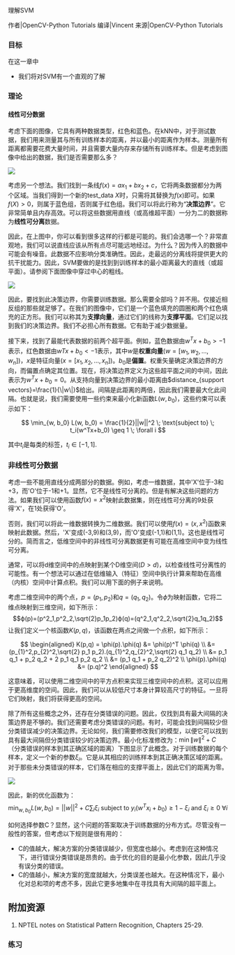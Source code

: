 理解SVM

作者|OpenCV-Python Tutorials
编译|Vincent
来源|OpenCV-Python Tutorials 

### 目标
在这一章中
- 我们将对SVM有一个直观的了解

### 理论
#### 线性可分数据
考虑下面的图像，它具有两种数据类型，红色和蓝色。在kNN中，对于测试数据，我们用来测量其与所有训练样本的距离，并以最小的距离作为样本。测量所有距离都需要花费大量时间，并且需要大量内存来存储所有训练样本。但是考虑到图像中给出的数据，我们是否需要那么多？

![](http://qiniu.aihubs.net/svm_basics1.png)

考虑另一个想法。我们找到一条线$f(x)=ax_1 + bx_2+c$，它将两条数据都分为两个区域。当我们得到一个新的test_data $X$时，只需将其替换为$f(x)$即可。如果$f(X)> 0$，则属于蓝色组，否则属于红色组。我们可以将此行称为“**决策边界**”。它非常简单且内存高效。可以将这些数据用直线（或高维超平面）一分为二的数据称为**线性可分离**数据。

因此，在上图中，你可以看到很多这样的行都是可能的。我们会选哪一个？非常直观地，我们可以说直线应该从所有点尽可能远地经过。为什么？因为传入的数据中可能会有噪音。此数据不应影响分类准确性。因此，走最远的分离线将提供更大的抗干扰能力。因此，SVM要做的是找到到训练样本的最小距离最大的直线（或超平面）。请参阅下面图像中穿过中心的粗线。

![](http://qiniu.aihubs.net/svm_basics2.png)

因此，要找到此决策边界，你需要训练数据。那么需要全部吗？并不用。仅接近相反组的那些就足够了。在我们的图像中，它们是一个蓝色填充的圆圈和两个红色填充的正方形。我们可以称其为**支撑向量**，通过它们的线称为**支撑平面**。它们足以找到我们的决策边界。我们不必担心所有数据。它有助于减少数据量。

接下来，找到了最能代表数据的前两个超平面。例如，蓝色数据由$w^Tx+b_0>-1$表示，红色数据由$wTx+b_0<-1$表示，其中$w$是**权重向量**($w=[w_1,w_2,...,w_n]$)，$x$是特征向量($x =[x_1,x_2,...,x_n]$)。$b_0$是**偏置**。权重矢量确定决策边界的方向，而偏置点确定其位置。现在，将决策边界定义为这些超平面之间的中间，因此表示为$w^Tx + b_0 = 0$。从支持向量到决策边界的最小距离由$distance_{support vectors}=\frac{1}{\|w\|}$给出。间隔是此距离的两倍，因此我们需要最大化此间隔。也就是说，我们需要使用一些约束来最小化新函数$L(w,b_0)$，这些约束可以表示如下：

$$
\min_{w, b_0} L(w, b_0) = \frac{1}{2}||w||^2 \; \text{subject to} \; t_i(w^Tx+b_0) \geq 1 \; \forall i
$$

其中$t_i$是每类的标签，$t_i\in[-1,1]$.

### 非线性可分数据
考虑一些不能用直线分成两部分的数据。例如，考虑一维数据，其中'X'位于-3和+3，而'O'位于-1和+1。显然，它不是线性可分离的。但是有解决这些问题的方法。如果我们可以使用函数$f(x)=x^2$映射此数据集，则在线性可分离的9处获得'X'，在1处获得'O'。

否则，我们可以将此一维数据转换为二维数据。我们可以使用$f(x)=(x,x^2)$函数来映射此数据。然后，'X'变成(-3,9)和(3,9)，而'O'变成(-1,1)和(1,1)。这也是线性可分的。简而言之，低维空间中的非线性可分离数据更有可能在高维空间中变为线性可分离。

通常，可以将d维空间中的点映射到某个D维空间$(D> d)$，以检查线性可分离性的可能性。有一个想法可以通过在低维输入（特征）空间中执行计算来帮助在高维（内核）空间中计算点积。我们可以用下面的例子来说明。

考虑二维空间中的两个点，$p=(p_1,p_2)$和$q=(q_1,q_2)$。令$ϕ$为映射函数，它将二维点映射到三维空间，如下所示：
$$ϕ(p)=(p^2_1,p^2_2,\sqrt{2}p_1p_2)ϕ(q)=(q^2_1,q^2_2,\sqrt{2}q_1q_2)$$让我们定义一个核函数$K(p,q)$，该函数在两点之间做一个点积，如下所示：

$$
\begin{aligned} K(p,q) = \phi(p).\phi(q) &= \phi(p)^T \phi(q) \\ &= (p_{1}^2,p_{2}^2,\sqrt{2} p_1 p_2).(q_{1}^2,q_{2}^2,\sqrt{2} q_1 q_2) \\ &= p_1 q_1 + p_2 q_2 + 2 p_1 q_1 p_2 q_2 \\ &= (p_1 q_1 + p_2 q_2)^2 \\ \phi(p).\phi(q) &= (p.q)^2 \end{aligned}
$$

这意味着，可以使用二维空间中的平方点积来实现三维空间中的点积。这可以应用于更高维度的空间。因此，我们可以从较低尺寸本身计算较高尺寸的特征。一旦将它们映射，我们将获得更高的空间。

除了所有这些概念之外，还存在分类错误的问题。因此，仅找到具有最大间隔的决策边界是不够的。我们还需要考虑分类错误的问题。有时，可能会找到间隔较少但分类错误减少的决策边界。无论如何，我们需要修改我们的模型，以便它可以找到具有最大间隔但分类错误较少的决策边界。最小化标准修改为：$\min \|w\|^2+C$（分类错误的样本到其正确区域的距离）下图显示了此概念。对于训练数据的每个样本，定义一个新的参数$ξ_i$。它是从其相应的训练样本到其正确决策区域的距离。对于那些未分类错误的样本，它们落在相应的支撑平面上，因此它们的距离为零。

![](http://qiniu.aihubs.net/svm_basics3.png)

因此，新的优化函数为：
$$\min_{w, b_{0}} L(w,b_0) = ||w||^{2} + C \sum_{i} {\xi_{i}} \text{ subject to } y_{i}(w^{T} x_{i} + b_{0}) \geq 1 - \xi_{i} \text{ and } \xi_{i} \geq 0 \text{ } \forall i$$

如何选择参数C？显然，这个问题的答案取决于训练数据的分布方式。尽管没有一般性的答案，但考虑以下规则是很有用的：
- C的值越大，解决方案的分类错误越少，但宽度也越小。考虑到在这种情况下，进行错误分类错误是昂贵的。由于优化的目的是最小化参数，因此几乎没有误分类的错误。
- C的值越小，解决方案的宽度就越大，分类误差也越大。在这种情况下，最小化对总和项的考虑不多，因此它更多地集中在寻找具有大间隔的超平面上。

## 附加资源
1. NPTEL notes on Statistical Pattern Recognition, Chapters 25-29.
### 练习